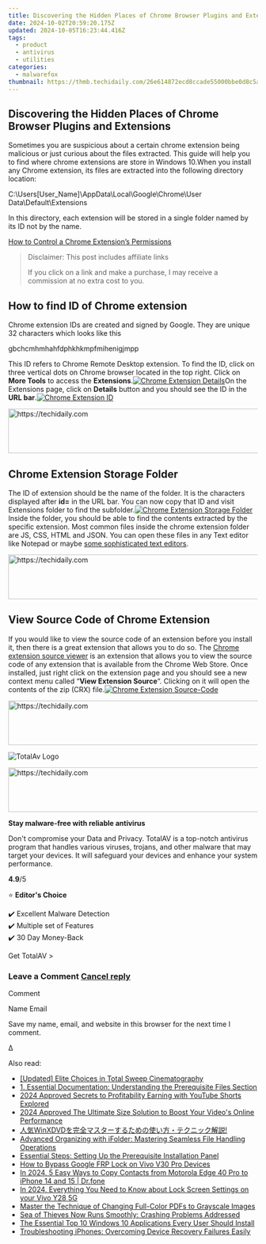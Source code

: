 ```yaml
---
title: Discovering the Hidden Places of Chrome Browser Plugins and Extensions
date: 2024-10-02T20:59:20.175Z
updated: 2024-10-05T16:23:44.416Z
tags:
  - product
  - antivirus
  - utilities
categories:
  - malwarefox
thumbnail: https://thmb.techidaily.com/26e614872ecd8ccade55000bbe0d8c5a49a0a5f94df04c327a143f8799409248.jpg
---
```


## Discovering the Hidden Places of Chrome Browser Plugins and Extensions

Sometimes you are suspicious about a certain chrome extension being malicious or just curious about the files extracted. This guide will help you to find where chrome extensions are store in Windows 10.When you install any Chrome extension, its files are extracted into the following directory location:

C:\Users\[User_Name]\AppData\Local\Google\Chrome\User Data\Default\Extensions

In this directory, each extension will be stored in a single folder named by its ID not by the name.

[How to Control a Chrome Extension’s Permissions](https://tools.techidaily.com/malwarefox/products/)

>  Disclaimer: This post includes affiliate links
>
>  If you click on a link and make a purchase, I may receive a commission at no extra cost to you.
>

## How to find ID of Chrome extension

Chrome extension IDs are created and signed by Google. They are unique 32 characters which looks like this

gbchcmhmhahfdphkhkmpfmihenigjmpp

This ID refers to Chrome Remote Desktop extension. To find the ID, click on three vertical dots on Chrome browser located in the top right. Click on **More Tools** to access the **Extensions**.[![Chrome Extension Details](https://www.malwarefox.com/wp-content/uploads/2019/08/Chrome-Extension-Details.png)](https://www.malwarefox.com/wp-content/uploads/2019/08/Chrome-Extension-Details.png)On the Extensions page, click on **Details** button and you should see the ID in the **URL bar**.[![Chrome Extension ID](https://www.malwarefox.com/wp-content/uploads/2019/08/Chrome-Extension-ID.png)](https://www.malwarefox.com/wp-content/uploads/2019/08/Chrome-Extension-ID.png) 

<!-- affiliate ads begin -->
<a href="https://appsumo.8odi.net/c/5597632/2105876/7443" target="_top" id="2105876">
  <img src="//a.impactradius-go.com/display-ad/7443-2105876" border="0" alt="https://techidaily.com" width="728" height="90"/>
</a>
<img height="0" width="0" src="https://appsumo.8odi.net/i/5597632/2105876/7443" style="position:absolute;visibility:hidden;" border="0" />
<!-- affiliate ads end -->

## Chrome Extension Storage Folder

The ID of extension should be the name of the folder. It is the characters displayed after **id=** in the URL bar. You can now copy that ID and visit Extensions folder to find the subfolder.[![Chrome Extension Storage Folder](https://www.malwarefox.com/wp-content/uploads/2019/08/Chrome-Extension-Storage-Folder.png)](https://www.malwarefox.com/wp-content/uploads/2019/08/Chrome-Extension-Storage-Folder.png)Inside the folder, you should be able to find the contents extracted by the specific extension. Most common files inside the chrome extension folder are JS, CSS, HTML and JSON. You can open these files in any Text editor like Notepad or maybe [some sophisticated text editors](https://www.windowschimp.com/best-text-editors/).

<!-- affiliate ads begin -->
<a href="https://appsumo.8odi.net/c/5597632/2105883/7443" target="_top" id="2105883">
  <img src="//a.impactradius-go.com/display-ad/7443-2105883" border="0" alt="https://techidaily.com" width="728" height="90"/>
</a>
<img height="0" width="0" src="https://appsumo.8odi.net/i/5597632/2105883/7443" style="position:absolute;visibility:hidden;" border="0" />
<!-- affiliate ads end -->

## View Source Code of Chrome Extension

If you would like to view the source code of an extension before you install it, then there is a great extension that allows you to do so. The [Chrome extension source viewer](https://chrome.google.com/webstore/detail/chrome-extension-source-v/jifpbeccnghkjeaalbbjmodiffmgedin) is an extension that allows you to view the source code of any extension that is available from the Chrome Web Store. Once installed, just right click on the extension page and you should see a new context menu called “**View Extension Source**“. Clicking on it will open the contents of the zip (CRX) file.[![Chrome Extension Source-Code](https://www.malwarefox.com/wp-content/uploads/2019/08/Chrome-Extension-Source-Code.jpg)](https://www.malwarefox.com/wp-content/uploads/2019/08/Chrome-Extension-Source-Code.jpg)

<!-- affiliate ads begin -->
<a href="https://appsumo.8odi.net/c/5597632/2144277/7443" target="_top" id="2144277">
  <img src="//a.impactradius-go.com/display-ad/7443-2144277" border="0" alt="https://techidaily.com" width="600" height="90"/>
</a>
<img height="0" width="0" src="https://appsumo.8odi.net/i/5597632/2144277/7443" style="position:absolute;visibility:hidden;" border="0" />
<!-- affiliate ads end -->

![TotalAv Logo](https://www.malwarefox.com/wp-content/uploads/2024/02/totalav-svg.webp "totalav-svg")

<!-- affiliate ads begin -->
<a href="https://aligracehair.sjv.io/c/5597632/2036501/19272" target="_top" id="2036501">
  <img src="//a.impactradius-go.com/display-ad/19272-2036501" border="0" alt="https://techidaily.com" width="728" height="90"/>
</a>
<img height="0" width="0" src="https://aligracehair.sjv.io/i/5597632/2036501/19272" style="position:absolute;visibility:hidden;" border="0" />
<!-- affiliate ads end -->

**Stay malware-free with reliable antivirus**

Don't compromise your Data and Privacy. TotalAV is a top-notch antivirus program that handles various viruses, trojans, and other malware that may target your devices. It will safeguard your devices and enhance your system performance.

**4.9**/5

⭐ **Editor's Choice**

✔️ Excellent Malware Detection  
✔️ Multiple set of Features  
✔️ 30 Day Money-Back

[](https://tools.techidaily.com/malwarefox/products/) Get TotalAV > 

### Leave a Comment [Cancel reply](https://tools.techidaily.com/malwarefox/products/)

Comment

Name Email 

Save my name, email, and website in this browser for the next time I comment.

Δ

<ins class="adsbygoogle"
     style="display:block"
     data-ad-format="autorelaxed"
     data-ad-client="ca-pub-7571918770474297"
     data-ad-slot="1223367746"></ins>

<ins class="adsbygoogle"
     style="display:block"
     data-ad-client="ca-pub-7571918770474297"
     data-ad-slot="8358498916"
     data-ad-format="auto"
     data-full-width-responsive="true"></ins>

<span class="atpl-alsoreadstyle">Also read:</span>
<div><ul>
<li><a href="https://article-tips.techidaily.com/updated-elite-choices-in-total-sweep-cinematography/"><u>[Updated] Elite Choices in Total Sweep Cinematography</u></a></li>
<li><a href="https://fox-within.techidaily.com/1-essential-documentation-understanding-the-prerequisite-files-section/"><u>1. Essential Documentation: Understanding the Prerequisite Files Section</u></a></li>
<li><a href="https://youtube-help.techidaily.com/2024-approved-secrets-to-profitability-earning-with-youtube-shorts-explored/"><u>2024 Approved Secrets to Profitability Earning with YouTube Shorts Explored</u></a></li>
<li><a href="https://youtube-lab.techidaily.com/approved-the-ultimate-size-solution-to-boost-your-videos-online-performance/"><u>2024 Approved The Ultimate Size Solution to Boost Your Video's Online Performance</u></a></li>
<li><a href="https://solve-latest.techidaily.com/1725284078500-winxdvd/"><u>人気WinXDVDを完全マスターするための使い方・テクニック解説!</u></a></li>
<li><a href="https://fox-within.techidaily.com/advanced-organizing-with-ifolder-mastering-seamless-file-handling-operations/"><u>Advanced Organizing with iFolder: Mastering Seamless File Handling Operations</u></a></li>
<li><a href="https://fox-within.techidaily.com/essential-steps-setting-up-the-prerequisite-installation-panel/"><u>Essential Steps: Setting Up the Prerequisite Installation Panel</u></a></li>
<li><a href="https://bypass-frp.techidaily.com/how-to-bypass-google-frp-lock-on-vivo-v30-pro-devices-by-drfone-android/"><u>How to Bypass Google FRP Lock on Vivo V30 Pro Devices</u></a></li>
<li><a href="https://android-transfer.techidaily.com/in-2024-5-easy-ways-to-copy-contacts-from-motorola-edge-40-pro-to-iphone-14-and-15-drfone-by-drfone-transfer-from-android-transfer-from-android/"><u>In 2024, 5 Easy Ways to Copy Contacts from Motorola Edge 40 Pro to iPhone 14 and 15 | Dr.fone</u></a></li>
<li><a href="https://unlock-android.techidaily.com/in-2024-everything-you-need-to-know-about-lock-screen-settings-on-your-vivo-y28-5g-by-drfone-android/"><u>In 2024, Everything You Need to Know about Lock Screen Settings on your Vivo Y28 5G</u></a></li>
<li><a href="https://fox-within.techidaily.com/master-the-technique-of-changing-full-color-pdfs-to-grayscale-images/"><u>Master the Technique of Changing Full-Color PDFs to Grayscale Images</u></a></li>
<li><a href="https://win-answers.techidaily.com/sea-of-thieves-now-runs-smoothly-crashing-problems-addressed/"><u>Sea of Thieves Now Runs Smoothly: Crashing Problems Addressed</u></a></li>
<li><a href="https://fox-within.techidaily.com/the-essential-top-10-windows-10-applications-every-user-should-install/"><u>The Essential Top 10 Windows 10 Applications Every User Should Install</u></a></li>
<li><a href="https://fox-within.techidaily.com/troubleshooting-iphones-overcoming-device-recovery-failures-easily/"><u>Troubleshooting iPhones: Overcoming Device Recovery Failures Easily</u></a></li>
</ul></div>

